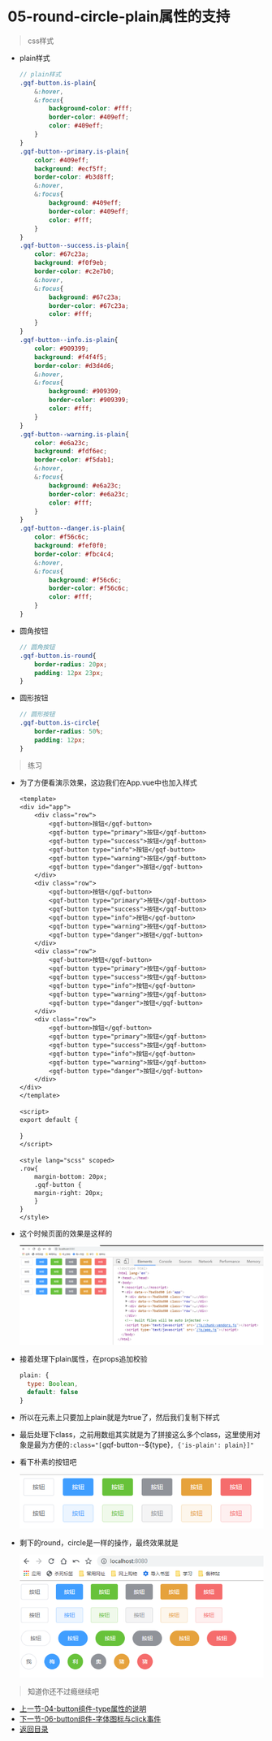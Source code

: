# 05-round-circle-plain属性的支持

> css样式
* plain样式
    ```scss
    // plain样式
    .gqf-button.is-plain{
        &:hover,
        &:focus{
            background-color: #fff;
            border-color: #409eff;
            color: #409eff;
        }
    }
    .gqf-button--primary.is-plain{
        color: #409eff;
        background: #ecf5ff;
        border-color: #b3d8ff;
        &:hover,
        &:focus{
            background: #409eff;
            border-color: #409eff;
            color: #fff;
        }
    }
    .gqf-button--success.is-plain{
        color: #67c23a;
        background: #f0f9eb;
        border-color: #c2e7b0;
        &:hover,
        &:focus{
            background: #67c23a;
            border-color: #67c23a;
            color: #fff;
        }
    }
    .gqf-button--info.is-plain{
        color: #909399;
        background: #f4f4f5;
        border-color: #d3d4d6;
        &:hover,
        &:focus{
            background: #909399;
            border-color: #909399;
            color: #fff;
        }
    }
    .gqf-button--warning.is-plain{
        color: #e6a23c;
        background: #fdf6ec;
        border-color: #f5dab1;
        &:hover,
        &:focus{
            background: #e6a23c;
            border-color: #e6a23c;
            color: #fff;
        }
    }
    .gqf-button--danger.is-plain{
        color: #f56c6c;
        background: #fef0f0;
        border-color: #fbc4c4;
        &:hover,
        &:focus{
            background: #f56c6c;
            border-color: #f56c6c;
            color: #fff;
        }
    }        
    ```
* 圆角按钮
    ```scss
    // 圆角按钮
    .gqf-button.is-round{
        border-radius: 20px;
        padding: 12px 23px;
    }        
    ```

* 圆形按钮
    ```scss
    // 圆形按钮
    .gqf-button.is-circle{
        border-radius: 50%;
        padding: 12px;
    }    
    ```    

> 练习

* 为了方便看演示效果，这边我们在App.vue中也加入样式
    ```vue
    <template>
    <div id="app">
        <div class="row">
            <gqf-button>按钮</gqf-button>
            <gqf-button type="primary">按钮</gqf-button>
            <gqf-button type="success">按钮</gqf-button>
            <gqf-button type="info">按钮</gqf-button>
            <gqf-button type="warning">按钮</gqf-button>
            <gqf-button type="danger">按钮</gqf-button>
        </div>
        <div class="row">
            <gqf-button>按钮</gqf-button>
            <gqf-button type="primary">按钮</gqf-button>
            <gqf-button type="success">按钮</gqf-button>
            <gqf-button type="info">按钮</gqf-button>
            <gqf-button type="warning">按钮</gqf-button>
            <gqf-button type="danger">按钮</gqf-button>
        </div>
        <div class="row">
            <gqf-button>按钮</gqf-button>
            <gqf-button type="primary">按钮</gqf-button>
            <gqf-button type="success">按钮</gqf-button>
            <gqf-button type="info">按钮</gqf-button>
            <gqf-button type="warning">按钮</gqf-button>
            <gqf-button type="danger">按钮</gqf-button>
        </div>
        <div class="row">
            <gqf-button>按钮</gqf-button>
            <gqf-button type="primary">按钮</gqf-button>
            <gqf-button type="success">按钮</gqf-button>
            <gqf-button type="info">按钮</gqf-button>
            <gqf-button type="warning">按钮</gqf-button>
            <gqf-button type="danger">按钮</gqf-button>
        </div>
    </div>
    </template>

    <script>
    export default {

    }
    </script>

    <style lang="scss" scoped>
    .row{
        margin-bottom: 20px;
        .gqf-button {
        margin-right: 20px;
        }
    }
    </style>

    ```
* 这个时候页面的效果是这样的  

    ![](./images/给App.vue加上样式.jpg)

* 接着处理下plain属性，在props追加校验
    ```js
    plain: {
      type: Boolean,
      default: false
    }    
    ```
* 所以在元素上只要加上plain就是为true了，然后我们复制下样式
* 最后处理下class，之前用数组其实就是为了拼接这么多个class，这里使用对象是最为方便的`:class="[`gqf-button--${type}`, {'is-plain': plain}]"` 
* 看下朴素的按钮吧   

    ![](./images/朴素按钮.jpg)

* 剩下的round，circle是一样的操作，最终效果就是 

    ![](./images/最终效果.jpg)

> 知道你还不过瘾继续吧       

* [上一节-04-button组件-type属性的说明](../04-button组件-type属性的说明/button组件-type属性的说明.md)
* [下一节-06-button组件-字体图标与click事件](../06-button组件-字体图标与click事件/button组件-字体图标与click事件.md)
* [返回目录](../../README.md)     
